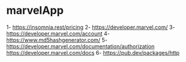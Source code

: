 # marvelApp
1- https://insomnia.rest/pricing
2- https://developer.marvel.com/
3- https://developer.marvel.com/account
4- https://www.md5hashgenerator.com/
5- https://developer.marvel.com/documentation/authorization 
   https://developer.marvel.com/docs
6- https://pub.dev/packages/http
